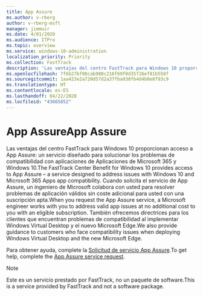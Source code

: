 ```yaml
---
title: App Assure
ms.author: v-rberg
author: v-rberg-msft
manager: jimmuir
ms.date: 4/01/2020
ms.audience: ITPro
ms.topic: overview
ms.service: windows-10-administration
localization_priority: Priority
ms.collection: FastTrack
description: 'Las ventajas del centro FastTrack para Windows 10 proporcionan acceso a App Assure: un servicio diseñado para solucionar los problemas de compatibilidad con aplicaciones de Aplicaciones de Microsoft 365 y Windows 10.'
ms.openlocfilehash: 7f6b27bf00cab900c216f69f0d35f26ef81b558f
ms.sourcegitcommit: 1aa423e2a720d57d2a37fba930fb4d4b0e8f93c9
ms.translationtype: HT
ms.contentlocale: es-ES
ms.lasthandoff: 04/22/2020
ms.locfileid: "43665852"
---
```

# <a name="app-assure"></a><span data-ttu-id="9fb8e-103">App Assure</span><span class="sxs-lookup"><span data-stu-id="9fb8e-103">App Assure</span></span>

<span data-ttu-id="9fb8e-104">Las ventajas del centro FastTrack para Windows 10 proporcionan acceso a App Assure: un servicio diseñado para solucionar los problemas de compatibilidad con aplicaciones de Aplicaciones de Microsoft 365 y Windows 10.</span><span class="sxs-lookup"><span data-stu-id="9fb8e-104">The FastTrack Center Benefit for Windows 10 provides access to App Assure – a service designed to address issues with Windows 10 and Microsoft 365 Apps app compatibility.</span></span> <span data-ttu-id="9fb8e-105">Cuando solicita el servicio de App Assure, un ingeniero de Microsoft colabora con usted para resolver problemas de aplicación válidos sin coste adicional para usted con una suscripción apta.</span><span class="sxs-lookup"><span data-stu-id="9fb8e-105">When you request the App Assure service, a Microsoft engineer works with you to address valid app issues at no additional cost to you with an eligible subscription.</span></span> <span data-ttu-id="9fb8e-106">También ofrecemos directrices para los clientes que encuentran problemas de compatibilidad al implementar Windows Virtual Desktop y el nuevo Microsoft Edge.</span><span class="sxs-lookup"><span data-stu-id="9fb8e-106">We also provide guidance to customers who face compatibility issues when deploying Windows Virtual Desktop and the new Microsoft Edge.</span></span> 

<span data-ttu-id="9fb8e-107">Para obtener ayuda, complete la [Solicitud de servicio App Assure](https://go.microsoft.com/fwlink/?linkid=2022721).</span><span class="sxs-lookup"><span data-stu-id="9fb8e-107">To get help, complete the [App Assure service request](https://go.microsoft.com/fwlink/?linkid=2022721).</span></span>

  > [!NOTE]
> <span data-ttu-id="9fb8e-108">Este es un servicio prestado por FastTrack, no un paquete de software.</span><span class="sxs-lookup"><span data-stu-id="9fb8e-108">This is a service provided by FastTrack and not a software package.</span></span>
